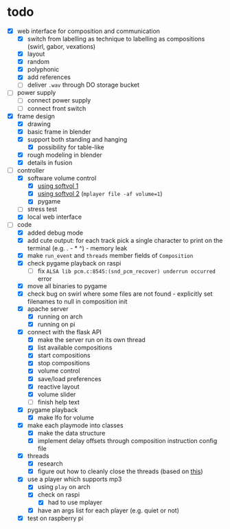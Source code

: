 # todo

- [x] web interface for composition and communication
  - [x] switch from labelling as technique to labelling as compositions (swirl, gabor, vexations)
  - [x] layout
  - [x] random
  - [x] polyphonic
  - [x] add references
  - [ ] deliver `.wav` through DO storage bucket
- [ ] power supply
  - [ ] connect power supply
  - [ ] connect front switch
- [x] frame design
  - [x] drawing
  - [x] basic frame in blender
  - [x] support both standing and hanging
    - [x] possibility for table-like
  - [x] rough modeling in blender
  - [x] details in fusion
- [ ] controller
  - [x] software volume control
    - [x] [using softvol 1](https://bytesnbits.co.uk/raspberry-pi-i2s-sound-output/)
    - [x] [using softvol 2](https://github.com/pimoroni/pirate-audio/issues/32) (`mplayer file -af volume=1`)
    - [x] pygame
  - [ ] stress test
  - [x] local web interface
- [ ] code
  - [x] added debug mode
  - [x] add cute output: for each track pick a single character to print on the terminal (e.g. . - * ^) - memory leak
  - [x] make `run_event` and `threads` member fields of `Composition`
  - [x] check pygame playback on raspi
    - [ ] fix `ALSA lib pcm.c:8545:(snd_pcm_recover) underrun occurred` error
  - [x] move all binaries to pygame
  - [x] check bug on swirl where some files are not found - explicitly set filenames to null in composition init
  - [x] apache server
    - [x] running on arch
    - [x] running on pi
  - [x] connect with the flask API
    - [x] make the server run on its own thread
    - [x] list available compositions
    - [x] start compositions
    - [x] stop compositions
    - [x] volume control
    - [x] save/load preferences
    - [x] reactive layout
    - [x] volume slider
    - [ ] finish help text
  - [x] pygame playback
    - [x] make lfo for volume
  - [x] make each playmode into classes
    - [x] make the data structure
    - [x] implement delay offsets through composition instruction config file
  - [x] threads
    - [x] research
    - [x] figure out how to cleanly close the threads (based on [this](https://stackoverflow.com/questions/41961430/how-to-cleanly-kill-subprocesses-in-python))
  - [x] use a player which supports mp3
    - [x] using `play` on arch
    - [x] check on raspi
      - [x] had to use mplayer
    - [x] have an args list for each player (e.g. quiet or not)
  - [x] test on raspberry pi
